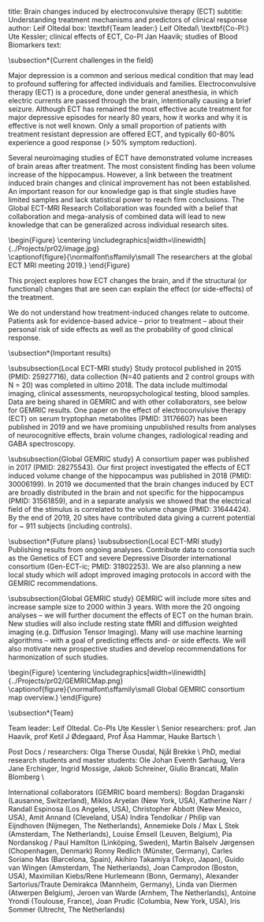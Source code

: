 title: Brain changes induced by electroconvulsive therapy (ECT)
subtitle: Understanding treatment mechanisms and predictors of clinical response
author: Leif Oltedal
box: \textbf{Team leader:} Leif Oltedal\\ \textbf{Co-PI:} Ute Kessler; clinical effects of ECT, Co-PI Jan Haavik; studies of Blood Biomarkers
text:

\subsection*{Current challenges in the field}

Major depression is a common and serious medical condition that may lead to profound suffering for affected individuals and families. Electroconvulsive therapy (ECT) is a procedure, done under general anesthesia, in which electric currents are passed through the brain, intentionally causing a brief seizure. Although ECT has remained the most effective acute treatment for major depressive episodes for nearly 80 years, how it works and why it is effective is not well known. Only a small proportion of patients with treatment resistant depression are offered ECT, and typically 60-80\% experience a good response (> 50\% symptom reduction). 

Several neuroimaging studies of ECT have demonstrated volume increases of brain areas after treatment. The most consistent finding has been volume increase of the hippocampus. However, a link between the treatment induced brain changes and clinical improvement has not been established. An important reason for our knowledge gap is that single studies have limited samples and lack statistical power to reach firm conclusions. The Global ECT-MRI Research Collaboration was founded with a belief that collaboration and mega-analysis of combined data will lead to new knowledge that can be generalized across individual research sites.

\begin{Figure}
    \centering
    \includegraphics[width=\linewidth]{../Projects/pr02/image.jpg}  
    \captionof{figure}{\normalfont\sffamily\small The researchers at the global ECT MRI meeting 2019.}
\end{Figure}

This project explores how ECT changes the brain, and if the structural (or functional) changes that are seen can explain the effect (or side-effects) of the treatment. 

We do not understand how treatment-induced changes relate to outcome. Patients ask for evidence-based advice – prior to treatment – about their personal risk of side effects as well as the probability of good clinical response.

\subsection*{Important results}

\subsubsection{Local ECT-MRI study}
Study protocol published in 2015 (PMID: 25927716), data collection (N=40 patients and 2 control groups with N = 20) was completed in ultimo 2018. The data include multimodal imaging, clinical assessments, neuropsychological testing, blood samples. Data are being shared in GEMRIC and with other collaborators, see below for GEMRIC results. One paper on the effect of electroconvulsive therapy (ECT) on serum tryptophan metabolites (PMID: 31176607) has been published in 2019 and we have promising unpublished results from analyses of neurocognitive effects, brain volume changes, radiological reading and GABA spectroscopy.

\subsubsection{Global GEMRIC study}
A consortium paper was published in 2017 (PMID: 28275543). Our first project investigated the effects of ECT induced volume change of the hippocampus was published in 2018 (PMID: 30006199). In 2019 we documented that the brain changes induced by ECT are broadly distributed in the brain and not specific for the hippocampus (PMID: 31561859), and in a separate analysis we showed that the electrical field of the stimulus is correlated to the volume change (PMID: 31644424). By the end of 2019, 20 sites have contributed data giving a current potential for ~ 911 subjects (including controls). 

\subsection*{Future plans}
\subsubsection{Local ECT-MRI study}
Publishing results from ongoing analyses. Contribute data to consortia such as the Genetics of ECT and severe Depressive Disorder international consortium (Gen-ECT-ic; PMID: 31802253). We are also planning a new local study which will adopt improved imaging protocols in accord with the GEMRIC recommendations. 

\subsubsection{Global GEMRIC study}
GEMRIC will include more sites and increase sample size to 2000 within 3 years. With more the 20 ongoing analyses – we will further document the effects of ECT on the human brain. New studies will also include resting state fMRI and diffusion weighted imaging (e.g. Diffusion Tensor Imaging). Many will use machine learning algorithms – with a goal of predicting effects and- or side effects. We will also motivate new prospective studies and develop recommendations for harmonization of such studies. 

\begin{Figure}
    \centering
    \includegraphics[width=\linewidth]{../Projects/pr02/GEMRICMap.png}  
    \captionof{figure}{\normalfont\sffamily\small Global GEMRIC consortium map overview.}
\end{Figure}

\subsection*{Team}

Team leader: Leif Oltedal. Co-PIs Ute Kessler \\
Senior researchers: prof. Jan Haavik, prof Ketil J Ødegaard, Prof Åsa Hammar, Hauke Bartsch \\

Post Docs / researchers: Olga Therse Ousdal, Njål Brekke \\
PhD, medial research students and master students: Ole Johan Eventh Sørhaug, Vera Jane Erchinger, Ingrid Mossige, Jakob Schreiner, Giulio Brancati, Malin Blomberg  \\

International collaborators (GEMRIC board members): Bogdan Draganski (Lausanne, Switzerland), Miklos Aryelan (New York, USA), Katherine Narr / Randall Espinosa (Los Angeles, USA), Christopher Abbott (New Mexico, USA), Amit Annand (Cleveland, USA) Indira Tendolkar / Philip van Eijndhoven (Nijmegen, The Netherlands), Annemieke Dols / Max L Stek (Amsterdam, The Netherlands), Louise Emsell (Leuven, Belgium), Pia Nordanskog / Paul Hamilton (Linköping, Sweden), Martin Balselv Jørgensen (Chopenhagen, Denmark) Ronny Redlich (Münster, Germany), Carles Soriano Mas (Barcelona, Spain), Akihiro Takamiya (Tokyo, Japan), Guido van Wingen (Amsterdam, The Netherlands), Joan Camprodon (Boston, USA), Maximilian Kiebs/Rene Hurlemeann (Bonn, Germany), Alexander Sartorius/Traute Demirakca (Mannheim, Germany), Linda van Diermen (Atwerpen Belgium), Jeroen van Warde (Arnhem, The Netherlands), Antoine Yrondi (Toulouse, France), Joan Prudic (Columbia, New York, USA), Iris Sommer (Utrecht, The Netherlands) 


